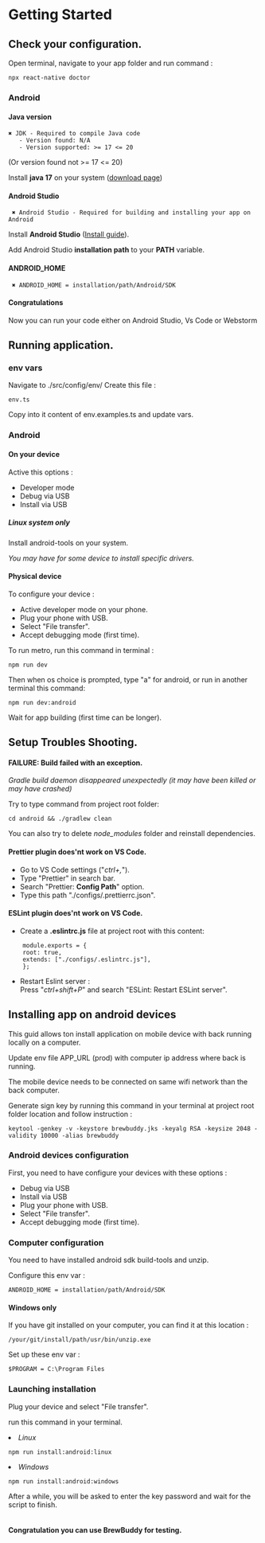 # Getting Started

## Check your configuration.

Open terminal, navigate to your app folder and run command :

`npx react-native doctor`

### Android

#### Java version

```
✖ JDK - Required to compile Java code
   - Version found: N/A
   - Version supported: >= 17 <= 20
```

(Or version found not >= 17 <= 20)

Install **java 17** on your system ([download page](https://www.oracle.com/fr/java/technologies/downloads/#java17))

#### Android Studio

```
 ✖ Android Studio - Required for building and installing your app on Android
```

Install **Android Studio** ([Install guide](https://developer.android.com/studio/install?hl=fr)).

Add Android Studio **installation path** to your **PATH** variable.

#### ANDROID_HOME

```
 ✖ ANDROID_HOME = installation/path/Android/SDK
```

#### Congratulations

Now you can run your code either on Android Studio, Vs Code or Webstorm

## Running application.

### env vars

Navigate to ./src/config/env/
Create this file :

```
env.ts
```

Copy into it content of env.examples.ts and update vars.

### Android

#### **On your device**

Active this options :

<ul>
    <li>Developer mode</li>
    <li>Debug via USB</li>
    <li>Install via USB</li>
</ul>

##### **Linux system only**

Install android-tools on your system.

_You may have for some device to install specific drivers._

#### Physical device

To configure your device :

<ul>
    <li>Active developer mode on your phone.</li>
    <li>Plug your phone with USB.</li>
    <li>Select "File transfer".</li>
    <li>Accept debugging mode (first time).</li>
</ul>

To run metro, run this command in terminal :

```
npm run dev
```

Then when os choice is prompted, type "a" for android, or run in another terminal this command:

```
npm run dev:android
```

Wait for app building (first time can be longer).

## Setup Troubles Shooting.

#### FAILURE: Build failed with an exception.

_Gradle build daemon disappeared unexpectedly (it may have been killed or may have crashed)_

Try to type command from project root folder:

```
cd android && ./gradlew clean
```

You can also try to delete _node_modules_ folder and reinstall dependencies.

#### Prettier plugin does'nt work on VS Code.

<ul>
    <li>Go to VS Code settings ("<i>ctrl+,</i>").</li>
    <li>Type "Prettier" in search bar.</li>
    <li>Search "Prettier: <b>Config Path</b>" option. </li>
    <li>Type this path "./configs/.prettierrc.json".</li>
</ul>

#### ESLint plugin does'nt work on VS Code.

<ul>
    <li>Create a <b>.eslintrc.js</b> file at project root with this content:</li>
</ul>

```
    module.exports = {
    root: true,
    extends: ["./configs/.eslintrc.js"],
    };
```

<ul>
    <li>Restart Eslint server :</li>   
    Press "<i>ctrl+shift+P</i>" and search "ESLint: Restart ESLint server".
</ul>

## Installing app on android devices

This guid allows ton install application on mobile device with back running locally on a computer.

Update env file APP_URL (prod) with computer ip address where back is running.

The mobile device needs to be connected on same wifi network than the back computer.

Generate sign key by running this command in your terminal at project root folder location and follow instruction :

```
keytool -genkey -v -keystore brewbuddy.jks -keyalg RSA -keysize 2048 -validity 10000 -alias brewbuddy
```

### Android devices configuration

First, you need to have configure your devices with these options :

<ul>
    <li>Debug via USB</li>
    <li>Install via USB</li>
    <li>Plug your phone with USB.</li>
    <li>Select "File transfer".</li>
    <li>Accept debugging mode (first time).</li>
</ul>

### Computer configuration

You need to have installed android sdk build-tools and unzip.

Configure this env var :

```
ANDROID_HOME = installation/path/Android/SDK
```

#### Windows only

If you have git installed on your computer, you can find it at this
location :

```
/your/git/install/path/usr/bin/unzip.exe
```

Set up these env var :

```
$PROGRAM = C:\Program Files
```

### Launching installation

Plug your device and select "File transfer".

run this command in your terminal.

_<li>Linux</li>_

```
npm run install:android:linux
```

_<li>Windows</li>_

```
npm run install:android:windows
```

After a while, you will be asked to enter the key password and wait for the script to finish.<br>
<br>
<br>
**Congratulation you can use BrewBuddy for testing.**
